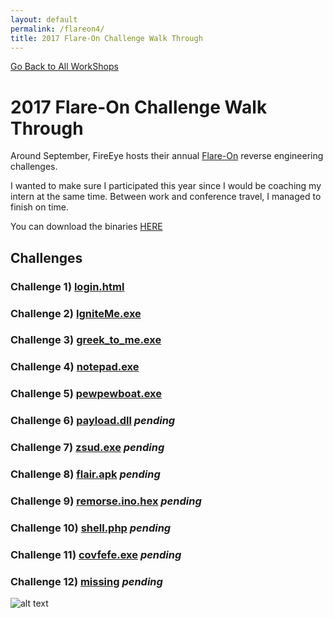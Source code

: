 ```yaml
---
layout: default
permalink: /flareon4/
title: 2017 Flare-On Challenge Walk Through
---
```

[Go Back to All WorkShops](https://nobarxtx.github.io)

# 2017 Flare-On Challenge Walk Through #

Around September, FireEye hosts their annual [Flare-On](http://www.flare-on.com/) reverse engineering challenges. 

I wanted to make sure I participated this year since I would be coaching my intern at the same time. Between work and conference travel, I managed to finish on time.

You can download the binaries [HERE](https://github.com/securedorg/nobarxtx.github.io/blob/master/flareon4/binaries.zip)

## Challenges ##

### Challenge 1) [login.html](https://nobarxtx.github.io/flareon4/challenge1) ### 

### Challenge 2) [IgniteMe.exe](https://nobarxtx.github.io/flareon4/challenge2) ### 

### Challenge 3) [greek_to_me.exe](https://nobarxtx.github.io/flareon4/challenge3) ### 

### Challenge 4) [notepad.exe](https://nobarxtx.github.io/flareon4/challenge4) ### 

### Challenge 5) [pewpewboat.exe](https://nobarxtx.github.io/flareon4/challenge5) ### 

### Challenge 6) [payload.dll](https://nobarxtx.github.io/flareon4/challenge6) *pending* ### 

### Challenge 7) [zsud.exe](https://nobarxtx.github.io/flareon4/challenge7) *pending* ### 

### Challenge 8) [flair.apk](https://nobarxtx.github.io/flareon4/challenge8) *pending* ### 

### Challenge 9) [remorse.ino.hex](https://nobarxtx.github.io/flareon4/challenge9) *pending* ### 

### Challenge 10) [shell.php](https://nobarxtx.github.io/flareon4/challenge10) *pending* ### 

### Challenge 11) [covfefe.exe](https://nobarxtx.github.io/flareon4/challenge11) *pending* ### 

### Challenge 12) [missing](https://nobarxtx.github.io/flareon4/challenge12) *pending* ### 



![alt text](https://nobarxtx.github.io/flareon4/images/flareonstats.png "flareon4stats")
